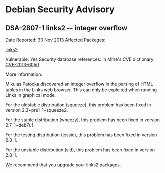 
Debian Security Advisory
========================


DSA-2807-1 links2 -- integer overflow
-------------------------------------



Date Reported:
30 Nov 2013
Affected Packages:

[links2](https://packages.debian.org/src:links2)

Vulnerable:
Yes
Security database references:
In Mitre's CVE dictionary: [CVE-2013-6050](https://security-tracker.debian.org/tracker/CVE-2013-6050).  

More information:

Mikulas Patocka discovered an integer overflow in the parsing of HTML
tables in the Links web browser. This can only be exploited when running
Links in graphical mode.


For the oldstable distribution (squeeze), this problem has been fixed in
version 2.3~pre1-1+squeeze2.


For the stable distribution (wheezy), this problem has been fixed in
version 2.7-1+deb7u1.


For the testing distribution (jessie), this problem has been fixed in
version 2.8-1.


For the unstable distribution (sid), this problem has been fixed in
version 2.8-1.


We recommend that you upgrade your links2 packages.





